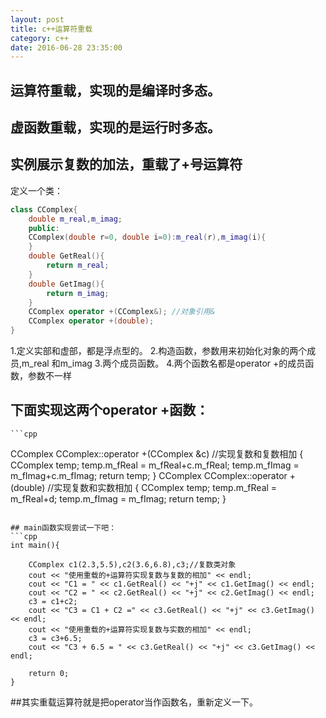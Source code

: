 ```yaml
---
layout: post
title: c++运算符重载
category: c++
date: 2016-06-28 23:35:00
---
```


## 运算符重载，实现的是编译时多态。

## 虚函数重载，实现的是运行时多态。

## 实例展示复数的加法，重载了+号运算符

定义一个类：
```cpp
class CComplex{
	double m_real,m_imag;
	public:
	CComplex(double r=0, double i=0):m_real(r),m_imag(i){
	}
	double GetReal(){
		return m_real;
	}
	double GetImag(){
		return m_imag;
	}
	CComplex operator +(CComplex&); //对象引用&
	CComplex operator +(double);
}
```
1.定义实部和虚部，都是浮点型的。
2.构造函数，参数用来初始化对象的两个成员,m_real 和m_imag
3.两个成员函数。
4.两个函数名都是operator +的成员函数，参数不一样

## 下面实现这两个operator +函数：
	```cpp
CComplex CComplex::operator +(CComplex &c) //实现复数和复数相加
{
	CComplex temp;
	temp.m_fReal = m_fReal+c.m_fReal;
	temp.m_fImag = m_fImag+c.m_fImag;
	return temp;
}
CComplex CComplex::operator +(double) //实现复数和实数相加
{
	CComplex temp;
	temp.m_fReal = m_fReal+d;
	temp.m_fImag = m_fImag;
	return temp;
}
```

## main函数实现尝试一下吧：
```cpp
int main(){

	CComplex c1(2.3,5.5),c2(3.6,6.8),c3;//复数类对象
	cout << "使用重载的+运算符实现复数与复数的相加" << endl;
	cout << "C1 = " << c1.GetReal() << "+j" << c1.GetImag() << endl;
	cout << "C2 = " << c2.GetReal() << "+j" << c2.GetImag() << endl;
	c3 = c1+c2;
	cout << "C3 = C1 + C2 =" << c3.GetReal() << "+j" << c3.GetImag() << endl;
	cout << "使用重载的+运算符实现复数与实数的相加" << endl;
	c3 = c3+6.5;
	cout << "C3 + 6.5 = " << c3.GetReal() << "+j" << c3.GetImag() << endl;

	return 0;
}
```

##其实重载运算符就是把operator当作函数名，重新定义一下。
